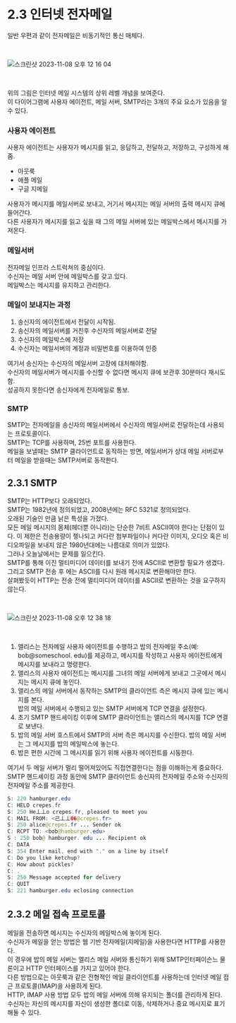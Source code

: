 # 2.3 인터넷 전자메일
일반 우편과 같이 전자메일은 비동기적인 통신 매체다.

<br/>

![스크린샷 2023-11-08 오후 12 16 04](https://github.com/jisu3316/til/assets/95600042/18b91888-9eaa-451d-8d4b-76b16b9b85ca)

<br/>

위의 그림은 인터넷 메일 시스템의 상위 레벨 개념을 보여준다.  
이 다이어그램에 사용자 에이전트, 메일 서버, SMTP라는 3개의 주요 요소가 있음을 알 수 있다.

### 사용자 에이전트
사용자 에이전트는 사용자가 메시지를 읽고, 응답하고, 전달하고, 저장하고, 구성하게 해줌.  
- 아웃룩
- 애플 메일
- 구글 지메일  

사용자가 메시지를 메일서버로 보내고, 거기서 메시지는 메일 서버의 출력 메시지 큐에 들어간다.    
다른 사용자가 메시지를 읽고 싶을 때  그의 메일 서버에 있는 메일박스에서 메시지를 가져온다.  

### 메일서버
전자메일 인프라 스트럭쳐의 중심이다.  
수신자는 메일 서버 안에 메일박스를 갖고 있다.  
메일박스는 메시지를 유지하고 관리한다.  

### 메일이 보내지는 과정
1. 송신자의 에이전트에서 전달이 시작됨.
2. 송신자의 메일서버를 거친후 수신자의 메일서버로 전달
3. 수신자의 메일박스에 저장
4. 수신자는 메일서버의 계정과 비밀번호를 이용하여 인증

여기서 송신자는 수신자의 메일서버 고장에 대처해야함.  
수신자의 메일서버가 메시지를 수신할 수 없다면 메시지 큐에 보관후 30분마다 재시도함.  
성공하지 못한다면 송신자에게 전자메일로 통보.

### SMTP
SMTP는 전자메일을 송신자의 메일서버에서 수신자의 메일서버로 전달하는데 사용되는 프로토콜이다.  
SMTP는 TCP를 사용하며, 25번 포트를 사용한다.  
메일을 보낼때는 SMTP 클라이언트로 동작하는 방면, 메일서버가 상대 메일 서버로부터 메일을 받을때는 SMTP서버로 동작한다.

## 2.3.1 SMTP
SMTP는 HTTP보다 오래되었다.  
SMTP는 1982년에 정의되었고, 2008년에는 RFC 5321로 정의되었다.    
오래된 기술인 만큼 낡은 특성을 가졌다.  
모든 메일 메시지의 몸체(헤더뿐 아니라)는 단순한 7비트 ASCII여야 한다는 단점이 있다.
이 제한은 전송용량이 젷나되고 커다란 첨부파일이나 커다란 이미지, 오디오 혹은 비디오파일을 보내지 않은 1980년대에는 나름대로 의미가 있었다.  
그러나 오늘날에서는 문제를 일으킨다.  
SMTP를 통해 이진 멀티미디어 데이터를 보내기 전에 ASCII로 변환할 필요가 생겼다.  
그리고 SMTP 전송 후 에는 ASCII를 다시 원래 메시지로 변환해야만 한다.  
살펴봤듯이 HTTP는 전송 전에 멀티미디어 데이터를 ASCII로 변환하는 것을 요구하지 않는다.  

<br/>

![스크린샷 2023-11-08 오후 12 38 18](https://github.com/jisu3316/til/assets/95600042/53c8900f-0ed0-4104-8130-71ee4349d9c3)

<br/>


1. 앨리스는 전자메일 사용자 에이전트를 수행하고 밥의 전자메일 주소(예: bob@someschool. edu)를 제공하고, 메시지를 작성하고 사용자 에이전트에게 메시지를 보내라고 명령한다.  
2. 앨리스의 사용자 에이전트는 메시지를 그녀의 메일 서버에게 보내고 그곳에서 메시지는 메시지 큐에 놓인다.
3. 앨리스의 메일 서버에서 동작하는 SMTP의 클라이언트 측은 메시지 큐에 있는 메시지를 본다.   
밥의 메일 서버에서 수행되고 있는 SMTP 서버에게 TCP 연결을 설정한다.
4. 초기 SMTP 핸드셰이킹 이후에 SMTP 클라이언트는 앨리스의 메시지를 TCP 연결로 보낸다.
5. 밥의 메일 서버 호스트에서 SMTP의 서버 측은 메시지를 수신한다. 밥의 메일 서버는 그 메시지를 밥의 메일박스에 놓는다.
6. 밥은 편한 시간에 그 메시지를 읽기 위해 사용자 에이전트를 시동한다.  

여기서 두 메일 서버가 멀리 떨어져있어도 직접연결한다는 점을 이해하는게 중요하다.  
SMTP 핸드셰이킹 과정 동안에 SMTP 클라이언트 송신자의 전자메일 주소와 수신자의 전자메일 주소를 제공한다.  

```java
S: 220 hamburger.edu
С: HELO crepes.fг
S: 250 He丄丄о crepes.fr, pleased to meet you
C: MAIL FROM: <己丄丄06@crepes.fr>
S: 250 alice@crepes.fr ... Sender ok
C: RCPT TO: <bob@hamburger.edu>
S : 250 bob@ hamburger. edu ... Recipient ok
C: DATA
S: 354 Enter mail, end with "." on a line by itself
C: Do you like ketchup?
C: How about pickles?
C: .
S: 250 Message accepted for delivery
C: QUIT
S: 221 hamburger.edu eclosing connection
```

## 2.3.2 메일 접속 프로토콜
메일을 전송하면 메시지는 수신자의 메일박스에 놓이게 된다.  
수신자가 메일을 얻는 방법은 웹 기반 전자메일(지메일)을 사용한다면 HTTP를 사용한다.  
이 경우에 밥의 메일 서버는 엘리스 메일 서버와 통신하기 위해 SMTP인터페이슨느 물론이고 HTTP 인터페이스를 가지고 있어야 한다.  
다른 방법으로는 아웃룩과 같은 전형적인 메일 클라이언트를 사용하는데 인터넷 메일 접근 프로토콜(IMAP)을 사용하게 된다.  
HTTP, IMAP 사용 방법 모두 밥의 메일 서버에 의해 유지되는 폴더를 관리하게 된다. 수신자는 자신의 메시지를
자신이 생성한 폴더로 이동, 삭제하거나 중요 메시지로 표기해둘 수 있다.
